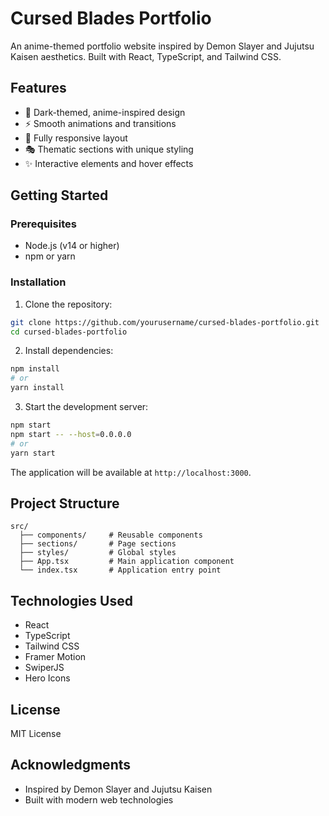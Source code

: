 # Cursed Blades Portfolio

An anime-themed portfolio website inspired by Demon Slayer and Jujutsu Kaisen aesthetics. Built with React, TypeScript, and Tailwind CSS.

## Features

- 🎨 Dark-themed, anime-inspired design
- ⚡ Smooth animations and transitions
- 📱 Fully responsive layout
- 🎭 Thematic sections with unique styling
- ✨ Interactive elements and hover effects

## Getting Started

### Prerequisites

- Node.js (v14 or higher)
- npm or yarn

### Installation

1. Clone the repository:
```bash
git clone https://github.com/yourusername/cursed-blades-portfolio.git
cd cursed-blades-portfolio
```

2. Install dependencies:
```bash
npm install
# or
yarn install
```

3. Start the development server:
```bash
npm start
npm start -- --host=0.0.0.0
# or
yarn start
```

The application will be available at `http://localhost:3000`.

## Project Structure

```
src/
  ├── components/     # Reusable components
  ├── sections/       # Page sections
  ├── styles/         # Global styles
  ├── App.tsx         # Main application component
  └── index.tsx       # Application entry point
```


## Technologies Used

- React
- TypeScript
- Tailwind CSS
- Framer Motion
- SwiperJS
- Hero Icons

## License

MIT License

## Acknowledgments

- Inspired by Demon Slayer and Jujutsu Kaisen
- Built with modern web technologies